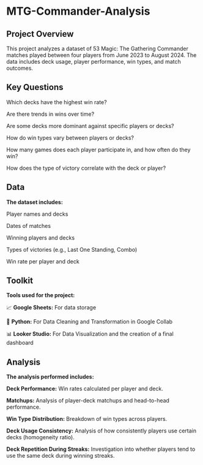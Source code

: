 # MTG-Commander-Analysis

## Project Overview
This project analyzes a dataset of 53 Magic: The Gathering Commander matches played between four players from June 2023 to August 2024. The data includes deck usage, player performance, win types, and match outcomes.

## Key Questions

Which decks have the highest win rate?

Are there trends in wins over time?

Are some decks more dominant against specific players or decks?

How do win types vary between players or decks?

How many games does each player participate in, and how often do they win?

How does the type of victory correlate with the deck or player?

## Data

**The dataset includes:**

Player names and decks

Dates of matches

Winning players and decks

Types of victories (e.g., Last One Standing, Combo)

Win rate per player and deck

## Toolkit

**Tools used for the project:**

📈 **Google Sheets:** For data storage

🔧 **Python:** For Data Cleaning and Transformation in Google Collab

📊 **Looker Studio:** For Data Visualization and the creation of a final dashboard

## Analysis

**The analysis performed includes:**

**Deck Performance:** Win rates calculated per player and deck.

**Matchups:** Analysis of player-deck matchups and head-to-head performance.

**Win Type Distribution:** Breakdown of win types across players.

**Deck Usage Consistency:** Analysis of how consistently players use certain decks (homogeneity ratio).

**Deck Repetition During Streaks:** Investigation into whether players tend to use the same deck during winning streaks.
